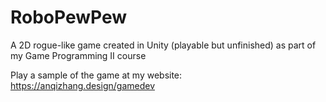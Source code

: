 # RoboPewPew
A 2D rogue-like game created in Unity (playable but unfinished) as part of my Game Programming II course

Play a sample of the game at my website:
https://anqizhang.design/gamedev


